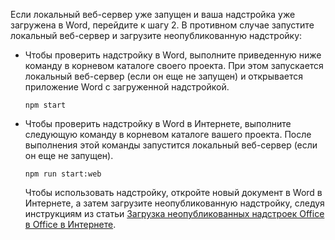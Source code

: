 Если локальный веб-сервер уже запущен и ваша надстройка уже загружена в Word, перейдите к шагу 2. В противном случае запустите локальный веб-сервер и загрузите неопубликованную надстройку: 

- Чтобы проверить надстройку в Word, выполните приведенную ниже команду в корневом каталоге своего проекта. При этом запускается локальный веб-сервер (если он еще не запущен) и открывается приложение Word с загруженной надстройкой.

    ```command&nbsp;line
    npm start
    ```

- Чтобы проверить надстройку в Word в Интернете, выполните следующую команду в корневом каталоге вашего проекта. После выполнения этой команды запустится локальный веб-сервер (если он еще не запущен).

    ```command&nbsp;line
    npm run start:web
    ```

    Чтобы использовать надстройку, откройте новый документ в Word в Интернете, а затем загрузите неопубликованную надстройку, следуя инструкциям из статьи [Загрузка неопубликованных надстроек Office в Office в Интернете](../testing/sideload-office-add-ins-for-testing.md#sideload-an-office-add-in-in-office-on-the-web).

